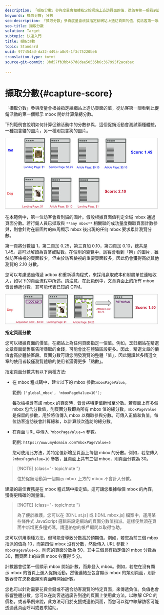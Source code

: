 ```yaml
---
description: 「擷取分數」參與度量會根據指定給網站上造訪頁面的值，從訪客第一眼看到此促銷活動的第一個顯示 mbox 開始計算彙總分數。
keywords: 擷取分數; 分數
seo-description: 「擷取分數」參與度量會根據指定給網站上造訪頁面的值，從訪客第一眼看到此促銷活動的第一個顯示 mbox 開始計算彙總分數。
seo-title: 擷取分數
solution: Target
subtopic: 快速入門
title: 擷取分數
topic: Standard
uuid: 977454ad-da32-449a-a8c9-1f3c75220be6
translation-type: tm+mt
source-git-commit: 8bd57fb3bb467d8dae50535b6c367995f2acabac

---
```



# 擷取分數{#capture-score}

「擷取分數」參與度量會根據指定給網站上造訪頁面的值，從訪客第一眼看到此促銷活動的第一個顯示 mbox 開始計算彙總分數。

下列範例會說明如何計算促銷活動中的分數參與，這個促銷活動會測試兩種體驗，一種包含貓的圖片，另一種則包含狗的圖片。

![](assets/example_score.png)

在本範例中，第一位訪客會看到貓的圖片。假設根據頁面值判定全域 mbox 通過頁面分數。若行銷人員已擷取與 `**any mbox**` 相關聯的成功量度擷取頁面計數參與，則會針對在貓圖片的四周顯示 mbox 後出現的任何 mbox 要求累計瀏覽分數。

第一頁將分數加 1，第二頁加 0.25，第三頁加 0.10，第四頁加 0.10，總共是 1.45。這可以解讀為貨幣或點數。在個別的瀏覽中，訪客會看到「狗」的圖片，雖然訪客檢視的頁面較少，但由於訪客檢視的重要頁面較多，因此仍會獲得高於其他瀏覽的 2.10 分數。

您可以考慮透過傳遞 adbox 和重新導向程式，來採用贏取成本和附屬單位連結收入，如以下的頁面流程中所述。請注意，在此範例中，文章頁面上的所有 mbox 皆會傳遞分數，其可能代表已知的 CPM。

![](assets/example_score2.png)

**指定頁面分數**

您可以根據頁面的價值，在網站上為任何頁面指定一個值。例如，烹飪網站在精選文章頁面銷售廣告所賺取的金錢，可能會比在體驗區段更多。因此，精選文章的價值會高於體驗區段。頁面分數可讓您開發瀏覽的整體「值」，因此閱讀越多精選文章的使用者較僅瀏覽體驗的使用者獲得更多「點數」。

指定頁面分數共有以下兩種方法:

* 在 mbox 程式碼中，建立以下的 mbox 參數:`mboxPageValue`。

   範例: `('global_mbox', 'mboxPageValue=10');`

   每次檢視含有該 mbox 的頁面時，皆會將特定值新增至分數。若頁面上有多個 mbox 包含分數值，則頁面分數即為所有 mbox 值的總分數。`mboxPageValue` 是保留的參數，用於將值傳入 mbox 以擷取參與分數。可傳入正值和負值。每位訪客造訪後會計算總和，以計算該次造訪的總分數。

* 在頁面 URL 中傳入 `?mboxPageValue=n` 參數。

   範例: `https://www.mydomain.com?mboxPageValue=5`

   您可使用此方法，將特定值新增至頁面上每個 mbox 的分數。例如，若您傳入 `?mboxPageValue=10` 參數，且頁面上共有三個 mbox，則頁面分數為 30。

>[!NOTE] {class=&quot;- topic/note &quot;}
>
>位於促銷活動第一個顯示 mbox 上方的 mbox 不會計入分數。

建議的最佳實務是在 mbox 程式碼中指定值。這可讓您根據每個 mbox 的內容，獲得更精確的測量值。

>[!NOTE] {class=&quot;- topic/note &quot;}
>
>為了便於維護，您可以在 [!DNL at.js] 或 [!DNL mbox.js] 檔案中，運用某些條件式 JavaScript 邏輯來設定網站的頁面分數值指派。這樣便無須在頁面中新增更多程式碼。請連絡您的帳戶顧問以取得協助。

您可以併用兩種方法，但可能會導致分數高於預期值。例如，若您為前三個 mbox 指派的值為 10，而第四個 mbox 沒有分數，然後傳入 URL 參數 `?mboxPageValue=5`，則您的頁面分數為 50，其中三個具有指定值的 mbox 分數為 30，而頁面上的四個 mbox 各獲得 5 分。

計數器會從第一個顯示 mbox 開始計數，而非登入 mbox。例如，若您在沒有顯示 mbox 的首頁上進入促銷活動，然後連結至包含顯示 mbox 的類別頁面，則計數器會在您移至類別頁面時開始計數。

您也可以針對需要花費金錢或不適合訪客瀏覽的特定頁面，來傳遞負值。負值也會影響整體分數。您可以在訪客透過廣告到達的頁面上使用此方法，以瞭解 CPC 的價格。或者舉例來說，此方法可用於支援或連絡頁面，而您可以從中瞭解訪客可能透過此頁面呼叫或要求協助。
